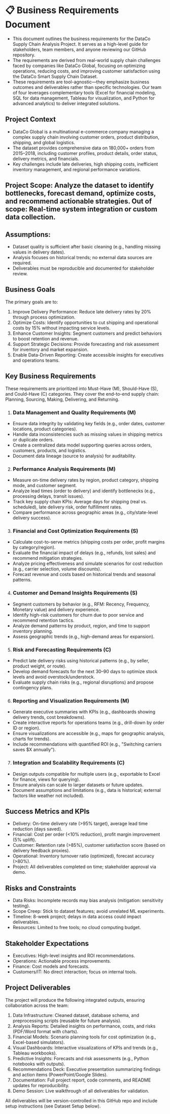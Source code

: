 # 📋 Business Requirements Document

- This document outlines the business requirements for the DataCo Supply Chain Analysis Project. It serves as a high-level guide for stakeholders, team members, and anyone reviewing our GitHub repository.
- The requirements are derived from real-world supply chain challenges faced by companies like DataCo Global, focusing on optimizing operations, reducing costs, and improving customer satisfaction using the DataCo Smart Supply Chain Dataset.
- These requirements are tool-agnostic—they emphasize business outcomes and deliverables rather than specific technologies. Our team of four leverages complementary tools (Excel for financial modeling, SQL for data management, Tableau for visualization, and Python for advanced analytics) to deliver integrated solutions.
## Project Context
- DataCo Global is a multinational e-commerce company managing a complex supply chain involving customer orders, product distribution, shipping, and global logistics.
- The dataset provides comprehensive data on 180,000+ orders from 2015–2018, including customer profiles, product details, order status, delivery metrics, and financials.
- Key challenges include late deliveries, high shipping costs, inefficient inventory management, and regional performance variations.
## Project Scope: Analyze the dataset to identify bottlenecks, forecast demand, optimize costs, and recommend actionable strategies. Out of scope: Real-time system integration or custom data collection.
## Assumptions:

* Dataset quality is sufficient after basic cleaning (e.g., handling missing values in delivery dates).
* Analysis focuses on historical trends; no external data sources are required.
* Deliverables must be reproducible and documented for stakeholder review.

## Business Goals
The primary goals are to:

1. Improve Delivery Performance: Reduce late delivery rates by 20% through process optimization.
2. Optimize Costs: Identify opportunities to cut shipping and operational costs by 15% without impacting service levels.
3. Enhance Customer Insights: Segment customers and predict behaviors to boost retention and revenue.
4. Support Strategic Decisions: Provide forecasting and risk assessment for inventory and market expansion.
5. Enable Data-Driven Reporting: Create accessible insights for executives and operations teams.

## Key Business Requirements
These requirements are prioritized into Must-Have (M), Should-Have (S), and Could-Have (C) categories. They cover the end-to-end supply chain: Planning, Sourcing, Making, Delivering, and Returning.
1. ### Data Management and Quality Requirements (M)

* Ensure data integrity by validating key fields (e.g., order dates, customer locations, product categories).
* Handle data inconsistencies such as missing values in shipping metrics or duplicate orders.
* Create a centralized data model supporting queries across orders, customers, products, and logistics.
* Document data lineage (source to analysis) for auditability.

2. ### Performance Analysis Requirements (M)

* Measure on-time delivery rates by region, product category, shipping mode, and customer segment.
* Analyze lead times (order to delivery) and identify bottlenecks (e.g., processing delays, transit issues).
* Track key supply chain KPIs: Average days for shipping (real vs. scheduled), late delivery risk, order fulfillment rates.
* Compare performance across geographic areas (e.g., city/state-level delivery success).

3. ### Financial and Cost Optimization Requirements (S)

* Calculate cost-to-serve metrics (shipping costs per order, profit margins by category/region).
* Evaluate the financial impact of delays (e.g., refunds, lost sales) and recommend mitigation strategies.
* Analyze pricing effectiveness and simulate scenarios for cost reduction (e.g., carrier selection, volume discounts).
* Forecast revenue and costs based on historical trends and seasonal patterns.

4. ### Customer and Demand Insights Requirements (S)

* Segment customers by behavior (e.g., RFM: Recency, Frequency, Monetary value) and delivery experience.
* Identify high-risk customers for churn due to poor service and recommend retention tactics.
* Analyze demand patterns by product, region, and time to support inventory planning.
* Assess geographic trends (e.g., high-demand areas for expansion).

5. ### Risk and Forecasting Requirements (C)

* Predict late delivery risks using historical patterns (e.g., by seller, product weight, or route).
* Develop demand forecasts for the next 30–90 days to optimize stock levels and avoid overstock/understock.
* Evaluate supply chain risks (e.g., regional disruptions) and propose contingency plans.

6. ### Reporting and Visualization Requirements (M)

* Generate executive summaries with KPIs (e.g., dashboards showing delivery trends, cost breakdowns).
* Create interactive reports for operations teams (e.g., drill-down by order ID or region).
* Ensure visualizations are accessible (e.g., maps for geographic analysis, charts for trends).
* Include recommendations with quantified ROI (e.g., "Switching carriers saves $X annually").

7. ### Integration and Scalability Requirements (C)

* Design outputs compatible for multiple users (e.g., exportable to Excel for finance, views for querying).
* Ensure analysis can scale to larger datasets or future updates.
* Document assumptions and limitations (e.g., data is historical; external factors like weather not included).

## Success Metrics and KPIs

* Delivery: On-time delivery rate (>95% target), average lead time reduction (days saved).
* Financial: Cost per order (<10% reduction), profit margin improvement (5% uplift).
* Customer: Retention rate (>85%), customer satisfaction score (based on delivery feedback proxies).
* Operational: Inventory turnover ratio (optimized), forecast accuracy (>80%).
* Project: All deliverables completed on time; stakeholder approval via demo.

## Risks and Constraints

* Data Risks: Incomplete records may bias analysis (mitigation: sensitivity testing).
* Scope Creep: Stick to dataset features; avoid unrelated ML experiments.
* Timeline: 8-week project; delays in data access could impact deliverables.
* Resources: Limited to free tools; no cloud computing budget.

## Stakeholder Expectations

* Executives: High-level insights and ROI recommendations.
* Operations: Actionable process improvements.
* Finance: Cost models and forecasts.
* Customers/IT: No direct interaction; focus on internal tools.

## Project Deliverables
The project will produce the following integrated outputs, ensuring collaboration across the team:

1. Data Infrastructure: Cleaned dataset, database schema, and preprocessing scripts (reusable for future analysis).
2. Analysis Reports: Detailed insights on performance, costs, and risks (PDF/Word format with charts).
3. Financial Models: Scenario planning tools for cost optimization (e.g., Excel-based simulators).
4. Visual Dashboards: Interactive visualizations of KPIs and trends (e.g., Tableau workbooks).
5. Predictive Insights: Forecasts and risk assessments (e.g., Python notebooks with outputs).
6. Recommendations Deck: Executive presentation summarizing findings and action items (PowerPoint/Google Slides).
7. Documentation: Full project report, code comments, and README updates for reproducibility.
8. Demo Session: Live walkthrough of all deliverables for validation.

All deliverables will be version-controlled in this GitHub repo and include setup instructions (see Dataset Setup below).
